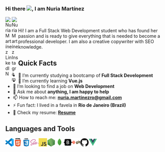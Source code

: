 ### Hi there <img src="https://media.giphy.com/media/hvRJCLFzcasrR4ia7z/giphy.gif" width="25px">, I am Nuria Martínez

<a href="https://www.linkedin.com/in/nuriamartinezrodrigo/">
  <img align="left" alt="Nuria Martínez LinkedIN" width="20px" src="https://upload.wikimedia.org/wikipedia/commons/thumb/c/ca/LinkedIn_logo_initials.png/100px-LinkedIn_logo_initials.png" />
</a>
<a href="https://www.instagram.com/wandernur/">
  <img align="left" alt="Nuria Martínez Instagram" width="20px" src="https://upload.wikimedia.org/wikipedia/commons/thumb/e/e7/Instagram_logo_2016.svg/120px-Instagram_logo_2016.svg.png?20210403190622" />
</a><br />

<br />
Hi! I am a Full Stack Web Development student who has found her passion and is ready to give everything that is needed to become a professional developer. I am also a creative copywriter with SEO knowledge.

<h2>Quick Facts</h2>

- 🔭 I’m currently studying a bootcamp of **Full Stack Development**
- 🌱 I’m currently learning **Vue.js**
- 👯 I’m looking to find a job on **Web Development**
- 💬 Ask me about **anything, I am happy to help**
- 📫 How to reach me: **nuria.martinezro@gmail.com**
- ⚡ Fun fact: I lived in a favela in **Rio de Janeiro (Brazil)**
- 📝 Check my resume: **[Resume](https://www.canva.com/design/DAErHX1oVEw/wYe_L5oZNyeHzkrJUk7oxg/view?utm_content=DAErHX1oVEw&utm_campaign=designshare&utm_medium=link&utm_source=sharebutton)**

<h2>Languages and Tools</h2>
<img align="left" alt="Visual Studio Code" width="26px" src="https://raw.githubusercontent.com/github/explore/80688e429a7d4ef2fca1e82350fe8e3517d3494d/topics/visual-studio-code/visual-studio-code.png" />
<img align="left" alt="HTML5" width="26px" src="https://raw.githubusercontent.com/github/explore/80688e429a7d4ef2fca1e82350fe8e3517d3494d/topics/html/html.png" />
<img align="left" alt="CSS3" width="26px" src="https://raw.githubusercontent.com/github/explore/80688e429a7d4ef2fca1e82350fe8e3517d3494d/topics/css/css.png" />
<img align="left" alt="Sass" width="26px" src="https://raw.githubusercontent.com/github/explore/80688e429a7d4ef2fca1e82350fe8e3517d3494d/topics/sass/sass.png" />
<img align="left" alt="JavaScript" width="26px" src="https://raw.githubusercontent.com/github/explore/80688e429a7d4ef2fca1e82350fe8e3517d3494d/topics/javascript/javascript.png" />
<img align="left" alt="Node.js" width="26px" src="https://raw.githubusercontent.com/github/explore/80688e429a7d4ef2fca1e82350fe8e3517d3494d/topics/nodejs/nodejs.png" />
<img align="left" alt="MongoDB" width="26px" src="https://raw.githubusercontent.com/devicons/devicon/master/icons/mongodb/mongodb-original.svg" />
<img align="left" alt="Bootstrap" width="26px" src="https://raw.githubusercontent.com/devicons/devicon/master/icons/bootstrap/bootstrap-plain.svg" />
<img align="left" alt="Git" width="26px" src="https://raw.githubusercontent.com/github/explore/80688e429a7d4ef2fca1e82350fe8e3517d3494d/topics/git/git.png" />
<img align="left" alt="GitHub" width="26px" src="https://raw.githubusercontent.com/github/explore/78df643247d429f6cc873026c0622819ad797942/topics/github/github.png" />
<img align="left" alt="Vue.js" width="26px" src="https://raw.githubusercontent.com/devicons/devicon/master/icons/vuejs/vuejs-original.svg" />



